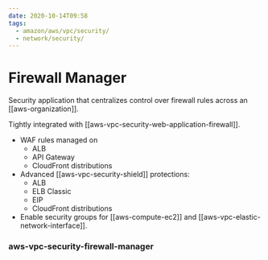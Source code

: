 ```yaml
---
date: 2020-10-14T09:58
tags:
  - amazon/aws/vpc/security/
  - network/security/
---
```



# Firewall Manager

Security application that centralizes control over firewall
rules across an [[aws-organization]].

Tightly integrated with [[aws-vpc-security-web-application-firewall]].

* WAF rules managed on
  * ALB
  * API Gateway
  * CloudFront distributions
* Advanced [[aws-vpc-security-shield]] protections:
  * ALB
  * ELB Classic
  * EIP
  * CloudFront distributions
* Enable security groups for [[aws-compute-ec2]] and [[aws-vpc-elastic-network-interface]].




### aws-vpc-security-firewall-manager